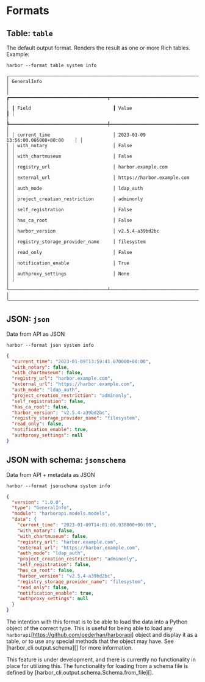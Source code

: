 # Formats

## Table: `table`


The default output format. Renders the result as one or more Rich tables. Example:

```
harbor --format table system info
```

```
╭──────────────────────────────────────────────────────────────────────────────╮
│ GeneralInfo                                                                  │
│ ┏━━━━━━━━━━━━━━━━━━━━━━━━━━━━━━━━━━━━┳━━━━━━━━━━━━━━━━━━━━━━━━━━━━━━━━━━━━━┓ │
│ ┃ Field                              ┃ Value                               ┃ │
│ ┡━━━━━━━━━━━━━━━━━━━━━━━━━━━━━━━━━━━━╇━━━━━━━━━━━━━━━━━━━━━━━━━━━━━━━━━━━━━┩ │
│ │ current_time                       │ 2023-01-09 13:56:00.086000+00:00    │ │
│ │ with_notary                        │ False                               │ │
│ │ with_chartmuseum                   │ False                               │ │
│ │ registry_url                       │ harbor.example.com                  │ │
│ │ external_url                       │ https://harbor.example.com          │ │
│ │ auth_mode                          │ ldap_auth                           │ │
│ │ project_creation_restriction       │ adminonly                           │ │
│ │ self_registration                  │ False                               │ │
│ │ has_ca_root                        │ False                               │ │
│ │ harbor_version                     │ v2.5.4-a39bd2bc                     │ │
│ │ registry_storage_provider_name     │ filesystem                          │ │
│ │ read_only                          │ False                               │ │
│ │ notification_enable                │ True                                │ │
│ │ authproxy_settings                 │ None                                │ │
│ └────────────────────────────────────┴─────────────────────────────────────┘ │
╰──────────────────────────────────────────────────────────────────────────────╯
```

## JSON: `json`

Data from API as JSON

```
harbor --format json system info
```

```json
{
  "current_time": "2023-01-09T13:59:41.070000+00:00",
  "with_notary": false,
  "with_chartmuseum": false,
  "registry_url": "harbor.example.com",
  "external_url": "https://harbor.example.com",
  "auth_mode": "ldap_auth",
  "project_creation_restriction": "adminonly",
  "self_registration": false,
  "has_ca_root": false,
  "harbor_version": "v2.5.4-a39bd2bc",
  "registry_storage_provider_name": "filesystem",
  "read_only": false,
  "notification_enable": true,
  "authproxy_settings": null
}
```

## JSON with schema: `jsonschema`

Data from API + metadata as JSON


```
harbor --format jsonschema system info
```

```json
{
  "version": "1.0.0",
  "type": "GeneralInfo",
  "module": "harborapi.models.models",
  "data": {
    "current_time": "2023-01-09T14:01:09.938000+00:00",
    "with_notary": false,
    "with_chartmuseum": false,
    "registry_url": "harbor.example.com",
    "external_url": "https://harbor.example.com",
    "auth_mode": "ldap_auth",
    "project_creation_restriction": "adminonly",
    "self_registration": false,
    "has_ca_root": false,
    "harbor_version": "v2.5.4-a39bd2bc",
    "registry_storage_provider_name": "filesystem",
    "read_only": false,
    "notification_enable": true,
    "authproxy_settings": null
  }
}
```

The intention with this format is to be able to load the data into a Python object of the correct type. This is useful for being able to load any `harborapi`[https://github.com/pederhan/harborapi] object and display it as a table, or to use any special methods that the object may have. See [harbor_cli.output.schema][] for more information.

This feature is under development, and there is currently no functionality in place for utilizing this. The functionality for loading from a schema file is defined by [harbor_cli.output.schema.Schema.from_file][].
